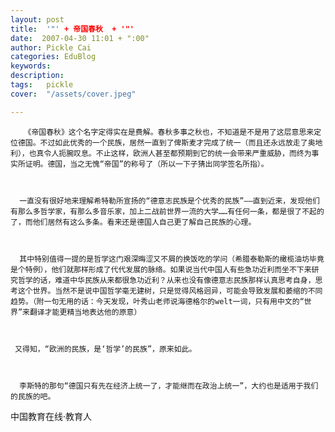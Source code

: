 ```yaml
---
layout: post  
title:  '"' + 帝国春秋  + '"'
date:  2007-04-30 11:01 + ":00" 
author: Pickle Cai  
categories: EduBlog  
keywords: 
description:   
tags:	pickle   
cover:  "/assets/cover.jpeg"  

---  
```

    
       《帝国春秋》这个名字定得实在是费解。春秋多事之秋也，不知道是不是用了这层意思来定位德国。不过如此优秀的一个民族，居然一直到了俾斯麦才完成了统一（而且还永远放走了奥地利），也真令人扼腕叹息。不止这样，欧洲人甚至都预期到它的统一会带来严重威胁，而终为事实所证明。德国，当之无愧“帝国”的称号了（所以一下子猜出同学签名所指）。



      一直没有很好地来理解希特勒所宣扬的“德意志民族是个优秀的民族”——直到近来，发现他们有那么多哲学家，有那么多音乐家，加上二战前世界一流的大学……有任何一条，都是很了不起的了，而他们居然有这么多条。看来还是德国人自己更了解自己民族的心理。



      其中特别值得一提的是哲学这门艰深晦涩又不屑的换饭吃的学问（希腊泰勒斯的橄榄油坊毕竟是个特例），他们就那样形成了代代发展的脉络。如果说当代中国人有些急功近利而坐不下来研究哲学的话，难道中华民族从来都很急功近利？从来也没有像德意志民族那样认真思考自身，思考这个世界。当然不是说中国哲学毫无建树，只是觉得风格迥异，可能会导致发展和萎缩的不同趋势。（附一句无用的话：今天发现，叶秀山老师说海德格尔的welt一词，只有用中文的“世界”来翻译才能更精当地表达他的原意）



     又得知，“欧洲的民族，是‘哲学’的民族”，原来如此。



      李斯特的那句“德国只有先在经济上统一了，才能继而在政治上统一”，大约也是适用于我们的民族的吧。



		    
 中国教育在线·教育人

